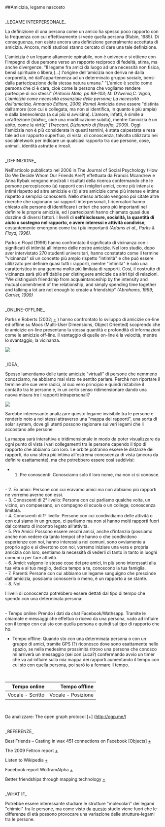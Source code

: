 ##Amicizia, legame nascosto

<br>
_LEGAME INTERPERSONALE_

La definizione di una persona come un amico ha spesso poco rapporto con la frequenza con cui effettivamente si vede quella persona (Rubin, 1985). Di conseguenza, non esiste ancora una definizione generalmente accettata di amicizia. Ancora, molti studiosi stanno cercato di dare una tale definizione.

L'amicizia è un legame altamente opinabile, non è univoco e si ottiene con l'impegno di due persone verso un rapporto reciproco di fedeltà, stima, ma anche divergenze. "Il legame fra amici dà luogo ad una necessità non fisica, bensì spirituale o libera;(...) l'origine dell'amicizia non deriva nè dalla corporeità, nè dall'appartenenza ad un determinato gruppo sociale, bensì dalla partecipazione della stessa natura umana."
"L'amico è scelto come persona che ci è cara, cioè come la persona che vogliamo rendere partecipe di noi stessi"
*(Antonio Malo, pp 89-103; M. D'Avenia,C. Vigna, L'amicizia come necessità essenziale delle persone; La necessità dell'amicizia, Armando Editore, 2009, Roma)*
Amicizia deve essere "distinta dall’amore (con cui è collegata, ma non si identifica, in quanto è più ampia) 
e dalla benevolenza (a cui più si avvicina). L’amore, infatti, è simile a un’affezione (πάϑος, cioè una modificazione subita), mentre l’amicizia è un abito, come la virtù;" *(Treccani, Dizionario di filosofia, 2009)*. Oggi l'amicizia non è più considerata in questi termini, è stata calpestata e resa tale ad un rapporto superfluo, di vista, di conoscenza, talvolta utilizzato nei socialnetwork per indicare un qualsiasi rapporto tra due persone, cose, animali, identità astratte e irreali. 

<br>
_DEFINIZIONE_

Nell'articolo pubblicato nel 2006 in The Journal of Social Psychology (How Do We Decide Whom Our Friends Are?) effettuata da Francis Mcandrew e Anna Rybak vengono mostrati i risultati della ricerca confermando che le persone percepiscono (a) rapporti con i migliori amici, come più intensi e intimi rispetto ad altre amicizie e (b) altre amicizie come più intense e intime rispetto a semplici conoscenti. Nello stesso articolo vengono poi citate altre ricerche che ragionano sui rapporti interpersonali, I ricercatori hanno chiesto alle persone di identificare i criteri che sono più importanti nel definire le proprie amicizie, ed i partecipanti hanno chiamato quasi due dozzine di diversi fattori. I livelli di **selfdisclosure, socialità, la quantità di aiuto o sostegno nel rapporto, e avere interessi e attività condivise**, costantemente emergono come tra i più importanti *(Adams et al., Parks & Floyd, 1996)*.

Parks e Floyd (1996) hanno confrontato il significato di vicinanza con i significati di intimità all'interno delle nostre amicizie. Nel loro studio, dopo aver intervistato 270 studenti universitari, hanno constatato come il termine "vicinanza" sii un concetto più ampio rispetto "intimità" e che può essere utilizzato per definire quasi tutti i rapporti, mentre "intimità" è solo una caratteristica in una gamma molto più limitata di rapporti. Così, il costrutto di vicinanza sarà più affidabile per distinguere amicizie da altri tipi di relazioni. "We distinguish friendship from acquaintanceship by the intensity and mutual commitment of the relationship, and simply spending time together and talking a lot are not enough to create a friendship" *(Abrahams, 1999; Carrier, 1999)*

<br>
_ONLINE-OFFLINE_

Parks e Roberts (2002; [+](https://medium.com/@jenkienzle/how-do-you-meet-someone-online-ec38d729a083#.vcajcj6iq) ) hanno confrontato lo sviluppo di amicizie on-line ed offline su Moos (Multi-User Dimensions, Object Oriented) scoprendo che le amicizie on-line presentano la stessa quantità e profondità di informazioni come le amicizie off-line. Il vantaggio di quelle on-line è la velocità, mentre lo svantaggio, la vicinanza.


![](http://i.imgur.com/lsCu8xw.jpg)


<br>
_IDEA_

Spesso lamentiamo delle tante amicizie "virtuali" di persone che nemmeno conosciamo, ne abbiamo mai visto ne sentito parlare.
Perchè non riportare il termine alle sue vere radici, al suo vero principio e quindi ristabilire il contatto tra le persone e, in un certo senso ridimensionare dando una nuova misura tre i rapporti intrapersonali?

![](http://i.imgur.com/wwe34je.jpg)

Sarebbe interessante analizzare questo legame invisibile tra le persone e renderlo noto a noi stessi
attraverso una "mappa dei rapporti", una sorta di solar system, dove gli utenti possono ragionare sui veri legami che li accostano alle persone

La mappa sarà interattiva e tridimensionale in modo da poter visualizzare da ogni punto di vista i vari collegamenti tra le persone capendo il tipo di rapporto che abbiamo con loro.
Le orbite potranno essere le distanze dei rapporti, da una sfera più intima all'estrema conoscenza di vista (ancora da definire esattamente), ma che potrebbero essere così suddivisi:
<br>
- 1. Pre conoscenti: Conosciamo solo il loro nome, ma non ci si conosce.
<br>
- 2. Ex amici: Persone con cui eravamo amici ma non abbiamo più rapporti ne vorremo averne con essi.
<br>
- 3. Conoscenti di 2° livello: Persone con cui parliamo qualche volta, un vicino, un compaesano, un compagno di scuola o un collega;  conoscenza limitata.
<br>
- 4. Conoscenti di 1° livello: Persone con cui condividiamo delle attività o con cui siamo in un gruppo, ci parliamo ma non si hanno molti rapporti fuori dal contesto di incontro legato all'attività.
<br>
- 5. Pre Amici: Possono essere vecchi amici, anche d'infanzia (possiamo anche non vedere da tanto tempo) che hanno o che condividono esperienze con noi, hanno interessi a noi comuni, sono ovviamente a proprio agio e si divertono con noi, vorremo iniziare una vera e propria amicizia con loro, sentiamo la necessità di vederli di tanto in tanto in luoghi comuni o per fare attività.
<br>
- 6. Amici: valgono le stesse cose dei pre amici, in più sono interessati alla tua vita e al tuo meglio, dedica tempo a te, conoscono la tua famiglia.
<br>
- 7. Parenti: Persone con cui abbiamo un legame sanguigno che prescinde dall'amicizia, possiamo conoscerlo o meno, è un rapporto a se stante.
<br>
- 8. Noi


I livelli di conoscenza potrebbero essere dettati dal tipo di tempo che spendo con una determinata persona:

<br>
- Tempo online: Prendo i dati da chat Facebook/Wathsapp. Tramite le chiamate e messaggi che effettuo o ricevo da una persona, vado ad influire con il tempo con cui sto con quella persona e quindi sul tipo di rapporto che ho.

- Tempo offline: Quando sto con una determinata persona o con un gruppo di amici, tramite GPS (?) riconosco dove sono esattamente nello spazio, se nella medesimo prossimità ritrovo una persona che conosco mi arriverà un messaggio (sei con Luca?) confermando avvio un timer che va ad influire sulla mia mappa dei rapporti aumentando il tempo con cui sto con quella persona, poi sarò io a fermare il tempo.

<br>

|   Tempo online   |   Tempo offline   |
| ----------------:|  ----------------:|
| Vocale - Scritto |Vocale - Posizione |

<br>

Da analizzare: 
The open graph protocol [+] (http://ogp.me/)



<br>
_REFERENZE_

Best Friends – Casting in wax 451 connections on Facebook [Objects] [+](http://www.creativeapplications.net/objects/best-friends-objects/)

The 2009 Feltron report [+](http://feltron.com/FAR09.html)

Listen to Wikipedia [+](http://listen.hatnote.com/#it)

Facebook report WolframAlpha [+](http://www.wolframalpha.com/input/?i=facebook+report#_=_)

Better friendships through mapping technology [+](https://medium.com/@vtcraghead/better-friendships-through-mapping-technology-294c292f41c5#.smctcdffk)

<br>
_WHAT IF_

Potrebbe essere interessante studiare le strutture "molecolari" dei legami "chimici" fra le persone, ma come visto da [questo](http://blog.stephenwolfram.com/2013/04/data-science-of-the-facebook-world/) studio viene fuori che le differenze di età possono provocare una variazione delle strutture-legami tra le persone.

